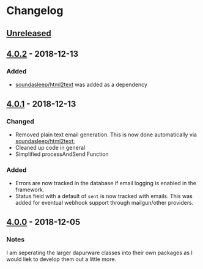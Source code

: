 # Changelog

## [Unreleased]

## [4.0.2] - 2018-12-13
### Added
- [soundasleep/html2text](https://github.com/soundasleep/html2text) was added as a dependency

## [4.0.1] - 2018-12-13
### Changed
- Removed plain text email generation. This is now done automatically via [soundasleep/html2text](https://github.com/soundasleep/html2text);
- Cleaned up code in general
- Simplified processAndSend Function

### Added
- Errors are now tracked in the database if email logging is enabled in the framework.
- Status field with a default of `sent` is now tracked with emails.  This was added for eventual webhook support through mailgun/other providers.

## [4.0.0] - 2018-12-05
### Notes
I am seperating the larger dapurware classes into their own packages as I would liek to develop them out a little more.

[Unreleased]: https://github.com/dappur/dappurware-email/compare/v4.0.2...HEAD
[4.0.2]: https://github.com/dappur/dappurware-email/compare/v4.0.1...v4.0.2
[4.0.1]: https://github.com/dappur/dappurware-email/compare/v4.0.0...v4.0.1
[4.0.0]: https://github.com/dappur/dappurware-email/releases/tag/v4.0.0